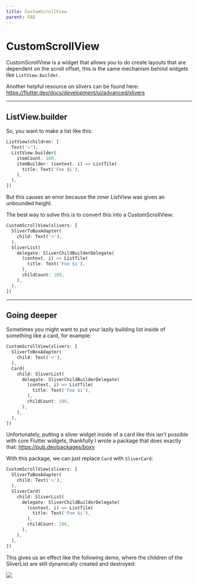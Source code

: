 ```yaml
---
title: CustomScrollView
parent: FAQ
---
```


# CustomScrollView

CustomScrollView is a widget that allows you to do create layouts that are dependent on the scroll offset, this is the
same mechanism behind widgets like `ListView.builder`.

Another helpful resource on slivers can be found here: https://flutter.dev/docs/development/ui/advanced/slivers

---

## ListView.builder

So, you want to make a list like this:

```dart
ListView(children: [
  Text('🔥'),
  ListView.builder(
    itemCount: 100,
    itemBuilder: (context, i) => ListTile(
      title: Text('Foo $i'),
    ),
  ),
])
```

But this causes an error because the inner ListView was given an unbounded height.

The best way to solve this is to convert this into a CustomScrollView:

```dart
CustomScrollView(slivers: [
  SliverToBoxAdapter(
    child: Text('🔥'),
  ),
  SliverList(
    delegate: SliverChildBuilderDelegate(
      (context, i) => ListTile(
        title: Text('Foo $i'),
      ),
      childCount: 100,
    ),
  ),
])
```

---

## Going deeper

Sometimes you might want to put your lazily building list inside of something like a card, for example:

```dart
CustomScrollView(slivers: [
  SliverToBoxAdapter(
    child: Text('🔥'),
  ),
  Card(
    child: SliverList(
      delegate: SliverChildBuilderDelegate(
        (context, i) => ListTile(
          title: Text('Foo $i'),
        ),
        childCount: 100,
      ),
    ),
  ),
])
```

Unfortunately, putting a sliver widget inside of a card like this isn't possible with core Flutter widgets, thankfully I
wrote a package that does exactly that: https://pub.dev/packages/boxy

With this package, we can just replace `Card` with `SliverCard`:

```dart
CustomScrollView(slivers: [
  SliverToBoxAdapter(
    child: Text('🔥'),
  ),
  SliverCard(
    child: SliverList(
      delegate: SliverChildBuilderDelegate(
        (context, i) => ListTile(
          title: Text('Foo $i'),
        ),
        childCount: 100,
      ),
    ),
  ),
])
```

This gives us an effect like the following demo, where the children of the SliverList are still dynamically created and
destroyed:

![](https://i.tst.sh/ua72L.gif)